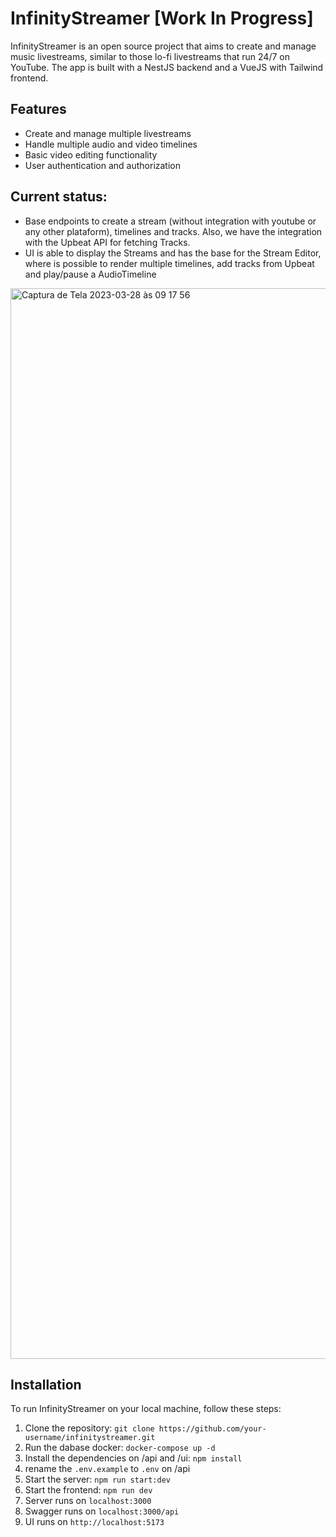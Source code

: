 # InfinityStreamer [Work In Progress]

InfinityStreamer is an open source project that aims to create and manage music livestreams, similar to those lo-fi livestreams that run 24/7 on YouTube. The app is built with a NestJS backend and a VueJS with Tailwind frontend.

## Features

- Create and manage multiple livestreams
- Handle multiple audio and video timelines
- Basic video editing functionality
- User authentication and authorization

## Current status:
- Base endpoints to create a stream (without integration with youtube or any other plataform), timelines and tracks. Also, we have the integration with the Upbeat API for fetching Tracks.
- UI is able to display the Streams and has the base for the Stream Editor, where is possible to render multiple timelines, add tracks from Upbeat and play/pause a AudioTimeline

<img width="1713" alt="Captura de Tela 2023-03-28 às 09 17 56" src="https://user-images.githubusercontent.com/34517408/228233568-753f6821-5f48-4991-839e-524e0d0a6c47.png">

## Installation

To run InfinityStreamer on your local machine, follow these steps:

1. Clone the repository: `git clone https://github.com/your-username/infinitystreamer.git`
2. Run the dabase docker: `docker-compose up -d`
3. Install the dependencies on /api and /ui: `npm install`
4. rename the `.env.example` to `.env` on /api
5. Start the server: `npm run start:dev`
6. Start the frontend: `npm run dev`
7. Server runs on `localhost:3000`
8. Swagger runs on `localhost:3000/api`
9. UI runs on `http://localhost:5173`
